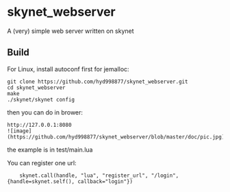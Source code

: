 # skynet_webserver
A (very) simple web server written on skynet

## Build

For Linux, install autoconf first for jemalloc:

```
git clone https://github.com/hyd998877/skynet_webserver.git
cd skynet_webserver
make
./skynet/skynet config
```

then you can do in brower:

```
http://127.0.0.1:8080
![image](https://github.com/hyd998877/skynet_webserver/blob/master/doc/pic.jpg)

```
the example is in test/main.lua

You can register one url:

```
	skynet.call(handle, "lua", "register_url", "/login",{handle=skynet.self(), callback="login"})
```
